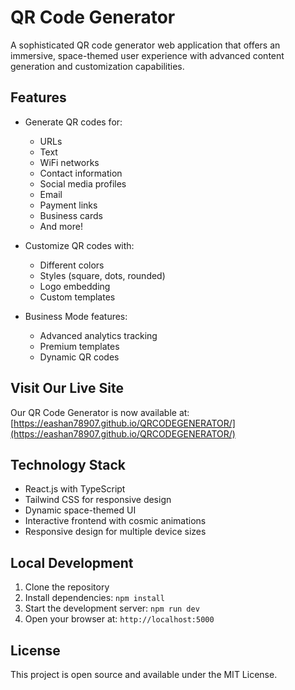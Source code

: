 # QR Code Generator

A sophisticated QR code generator web application that offers an immersive, space-themed user experience with advanced content generation and customization capabilities.

## Features

- Generate QR codes for:
  - URLs
  - Text
  - WiFi networks
  - Contact information
  - Social media profiles
  - Email
  - Payment links
  - Business cards
  - And more!

- Customize QR codes with:
  - Different colors
  - Styles (square, dots, rounded)
  - Logo embedding
  - Custom templates

- Business Mode features:
  - Advanced analytics tracking
  - Premium templates
  - Dynamic QR codes

## Visit Our Live Site

Our QR Code Generator is now available at:
[https://eashan78907.github.io/QRCODEGENERATOR/](https://eashan78907.github.io/QRCODEGENERATOR/)

## Technology Stack

- React.js with TypeScript
- Tailwind CSS for responsive design
- Dynamic space-themed UI
- Interactive frontend with cosmic animations
- Responsive design for multiple device sizes

## Local Development

1. Clone the repository
2. Install dependencies: `npm install`
3. Start the development server: `npm run dev`
4. Open your browser at: `http://localhost:5000`

## License

This project is open source and available under the MIT License.